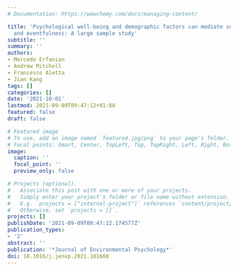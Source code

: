 ```yaml
---
# Documentation: https://wowchemy.com/docs/managing-content/

title: 'Psychological well-being and demographic factors can mediate soundscape pleasantness
  and eventfulness: A large sample study'
subtitle: ''
summary: ''
authors:
- Mercede Erfanian
- Andrew Mitchell
- Francesco Aletta
- Jian Kang
tags: []
categories: []
date: '2021-10-01'
lastmod: 2021-09-09T09:47:12+01:00
featured: false
draft: false

# Featured image
# To use, add an image named `featured.jpg/png` to your page's folder.
# Focal points: Smart, Center, TopLeft, Top, TopRight, Left, Right, BottomLeft, Bottom, BottomRight.
image:
  caption: ''
  focal_point: ''
  preview_only: false

# Projects (optional).
#   Associate this post with one or more of your projects.
#   Simply enter your project's folder or file name without extension.
#   E.g. `projects = ["internal-project"]` references `content/project/deep-learning/index.md`.
#   Otherwise, set `projects = []`.
projects: []
publishDate: '2021-09-09T08:47:12.174577Z'
publication_types:
- '2'
abstract: ''
publication: '*Journal of Environmental Psychology*'
doi: 10.1016/j.jenvp.2021.101660
---
```

